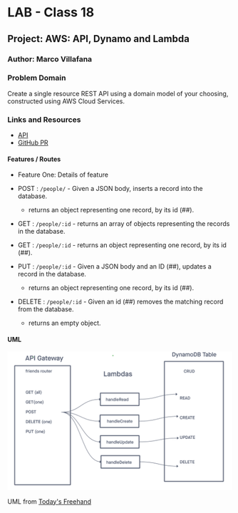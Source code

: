 # LAB - Class 18

## Project: AWS: API, Dynamo and Lambda

### Author: Marco Villafana

### Problem Domain  

Create a single resource REST API using a domain model of your choosing, constructed using AWS Cloud Services.

### Links and Resources

- [API](https://tdf50r5i93.execute-api.us-west-2.amazonaws.com/lab18/people) 
- [GitHub PR](https://github.com/villafanam/api-gateway-dynamo-db/pull/1) 

#### Features / Routes

- Feature One: Details of feature
- POST : `/people/` - Given a JSON body, inserts a record into the database. 
  - returns an object representing one record, by its id (##).

- GET : `/people/:id` -  returns an array of objects representing the records in the database.
- GET : `/people/:id` - returns an object representing one record, by its id (##).
- PUT : `/people/:id` - Given a JSON body and an ID (##), updates a record in the database.
  - returns an object representing one record, by its id (##).

- DELETE : `/people/:id` - Given an id (##) removes the matching record from the database.
  - returns an empty object.

#### UML

![class 18 uml](/assets/lab18_uml.png)

UML from [Today's Freehand](https://projects.invisionapp.com/freehand/document/aVGGthcbV)
